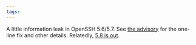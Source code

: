 ```yaml
---
tags: 
---
```


A little information leak in OpenSSH 5.6/5.7. See [the advisory](http://lists.mindrot.org/pipermail/openssh-unix-announce/2011-February/000102.html) for the one-line fix and other details. Relatedly, [5.8 is out](http://lists.mindrot.org/pipermail/openssh-unix-announce/2011-February/000103.html).
